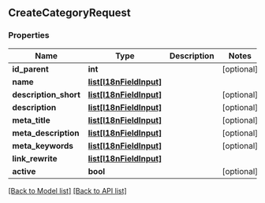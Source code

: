 ## CreateCategoryRequest

### Properties
Name | Type | Description | Notes
------------ | ------------- | ------------- | -------------
**id_parent** | **int** |  | [optional] 
**name** | [**list[I18nFieldInput]**](#I18nFieldInput) |  | 
**description_short** | [**list[I18nFieldInput]**](#I18nFieldInput) |  | [optional] 
**description** | [**list[I18nFieldInput]**](#I18nFieldInput) |  | [optional] 
**meta_title** | [**list[I18nFieldInput]**](#I18nFieldInput) |  | [optional] 
**meta_description** | [**list[I18nFieldInput]**](#I18nFieldInput) |  | [optional] 
**meta_keywords** | [**list[I18nFieldInput]**](#I18nFieldInput) |  | [optional] 
**link_rewrite** | [**list[I18nFieldInput]**](#I18nFieldInput) |  | 
**active** | **bool** |  | [optional] 

[[Back to Model list]](#documentation-for-models) [[Back to API list]](#documentation-for-api-endpoints)


